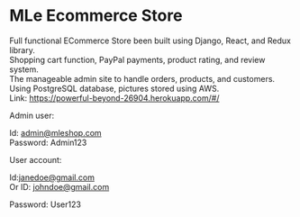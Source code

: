 # MLe Ecommerce Store

Full functional ECommerce Store been built using Django, React, and Redux library.   
Shopping cart function, PayPal payments, product rating, and review system.   
The manageable admin site to handle orders, products, and customers.  
Using PostgreSQL database, pictures stored using AWS.   
Link: https://powerful-beyond-26904.herokuapp.com/#/  

Admin user:

Id: admin@mleshop.com  
Password: Admin123  

User account:

Id:janedoe@gmail.com  
Or ID: johndoe@gmail.com  

Password: User123  
